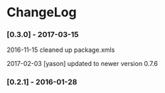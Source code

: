 
ChangeLog
=========

### [0.3.0] - 2017-03-15

2016-11-15 cleaned up package.xmls

2017-02-03 [yason] updated to newer version 0.7.6

### [0.2.1] - 2016-01-28
